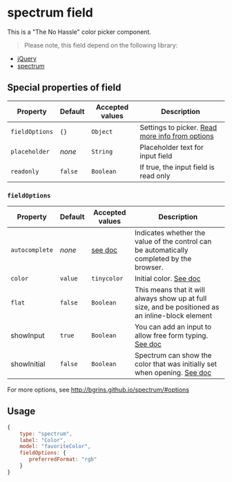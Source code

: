 # spectrum field
This is a "The No Hassle" color picker  component.

> Please note, this field depend on the following library:
- [jQuery](http://www.jquery.com)
- [spectrum](https://github.com/bgrins/spectrum)

## Special properties of field

Property        | Default  | Accepted values | Description
--------------- | -------- | --------------- | -----------
`fieldOptions`  | `{}`     | `Object` 		 | Settings to picker. [Read more info from options](http://bgrins.github.io/spectrum/)
`placeholder`   | _none_   | `String` 	     | Placeholder text for input field
`readonly`      | `false`  | `Boolean` 	    | If true, the input field is read only

### `fieldOptions`

Property        | Default  | 	Accepted values | Description
--------------- | -------- | 	--------------- | -----------
`autocomplete` 	| _none_   | [see doc](https://html.spec.whatwg.org/multipage/forms.html#autofill)         | Indicates whether the value of the control can be automatically completed by the browser.
`color` 				| `value`  | `tinycolor` 			| Initial color. [See doc](http://bgrins.github.io/spectrum/#options-color)
`flat`					| `false`  | `Boolean`				| This means that it will always show up at full size, and be positioned as an inline-block element
showInput				| `true`	 | `Boolean`				| You can add an input to allow free form typing. [See doc](http://bgrins.github.io/spectrum/#options-showInput)
showInitial			| `false`  | `Boolean`				| Spectrum can show the color that was initially set when opening. [See doc](http://bgrins.github.io/spectrum/#options-showInitial)

For more options, see http://bgrins.github.io/spectrum/#options

## Usage

```js
{
    type: "spectrum",
    label: "Color",
    model: "favoriteColor",
    fieldOptions: {
       preferredFormat: "rgb"
    }
}
```
